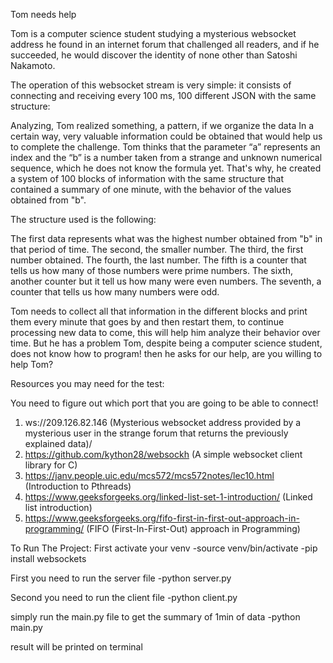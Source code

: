 Tom needs help

Tom is a computer science student studying a mysterious websocket address he found in an internet forum that challenged  all readers, and if he succeeded, 
he would discover the identity of none other than Satoshi Nakamoto.

The operation of this websocket stream is very simple: it consists of connecting and receiving every 100 ms, 100 different JSON with the same structure: 


Analyzing, Tom realized something, a pattern, if we organize the data In a certain way, very valuable information could be obtained that would help us to complete the
challenge. Tom thinks that the parameter “a” represents an index and the “b” is a number taken from a strange and unknown numerical sequence, which he does not know the formula yet. That's why, he created a system of 100 blocks of information with the same structure that contained a summary of one minute, with the behavior of the values ​​obtained from "b". 

The structure used is the following:


The first data represents what was the highest number obtained from "b" in that period of time.
The second, the smaller number.
The third, the first number obtained.
The fourth, the last number.
The fifth is a counter that tells us how many of those numbers were prime numbers.
The sixth, another counter but it tell us how many were even numbers.
The seventh, a counter that tells us how many numbers were odd.

Tom needs to collect all that information in the different blocks and print them every
minute that goes by and then restart them, to continue processing new data to come,
this will help him analyze their behavior over time. But he has a problem
Tom, despite being a computer science student, does not know how to program!
then he asks for our help, are you willing to help Tom? 

Resources you may need for the test:

You need to figure out which port that you are going to be able to connect!

1. ws://209.126.82.146 (Mysterious websocket address provided by a mysterious user in the strange forum that returns the previously explained data)/
2. https://github.com/kython28/websockh (A simple websocket client library for C) 
3. https://janv.people.uic.edu/mcs572/mcs572notes/lec10.html (Introduction to Pthreads)
4. https://www.geeksforgeeks.org/linked-list-set-1-introduction/ (Linked list introduction) 
5. https://www.geeksforgeeks.org/fifo-first-in-first-out-approach-in-programming/ (FIFO (First-In-First-Out) approach in Programming)


To Run The Project:
 First activate your venv
 -source venv/bin/activate
 -pip install websockets

 First you need to run the server file 
-python server.py

Second you need to run the client file
-python client.py

simply run the main.py file to get the summary of 1min of data 
-python main.py

result will be printed on terminal